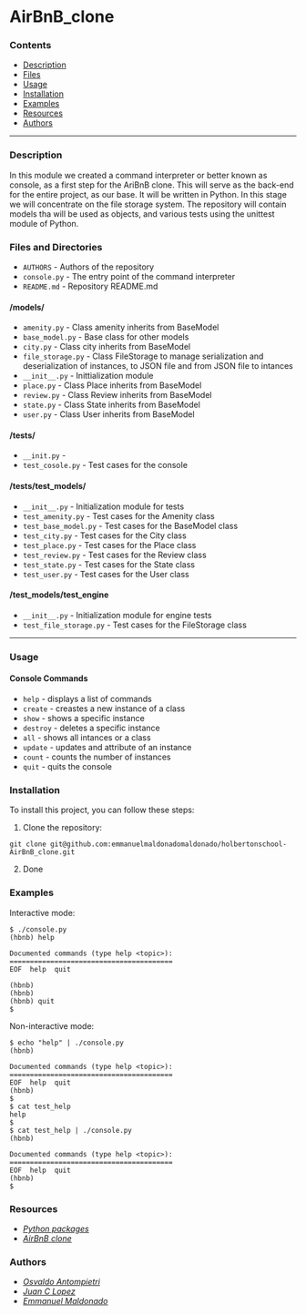 # AirBnB_clone

### Contents

- [Description](#description)
- [Files](#files)
- [Usage](#usage)
- [Installation](#installation)
- [Examples](#examples)
- [Resources](resources)
- [Authors](#authors)
---

### Description

In this module we created a command interpreter or better known as console, as a first step for the AriBnB clone.
This will serve as the back-end for the entire project, as our base. It will be written in Python. In this stage we will concentrate on the file storage system.
The repository will contain models tha will be used as objects, and various tests using the unittest module of Python.

### Files and Directories

- `AUTHORS` - Authors of the repository
- `console.py` - The entry point of the command interpreter
- `README.md` - Repository README.md
#### /models/
- `amenity.py` - Class amenity inherits from BaseModel
- `base_model.py` - Base class for other models
- `city.py` - Class city inherits from BaseModel
- `file_storage.py` - Class FileStorage to manage serialization and deserialization of instances, to JSON file and from JSON file to intances
- `__init__.py` - Inittialization module
- `place.py` - Class Place inherits from BaseModel
- `review.py` - Class Review inherits from BaseModel
- `state.py` - Class State inherits from BaseModel
- `user.py` - Class User inherits from BaseModel
#### /tests/
- `__init.py` -
- `test_cosole.py` - Test cases for the console
#### /tests/test_models/
- `__init__.py` - Initialization module for tests
- `test_amenity.py` - Test cases for the Amenity class
- `test_base_model.py` - Test cases for the BaseModel class
- `test_city.py` - Test cases for the City class
- `test_place.py` - Test cases for the Place class
- `test_review.py` - Test cases for the Review class
- `test_state.py` - Test cases for the State class
- `test_user.py` - Test cases for the User class
#### /test_models/test_engine
- `__init__.py` - Initialization module for engine tests
- `test_file_storage.py` - Test cases for the FileStorage class
---

### Usage

#### Console Commands

- `help` - displays a list of commands
- `create` - creastes a new instance of a class
- `show` - shows a specific instance
- `destroy` - deletes a specific instance
- `all` - shows all intances or a class
- `update` - updates and attribute of an instance
- `count` - counts the number of instances
- `quit` - quits the console

### Installation

To install this project, you can follow these steps:

1. Clone the repository:
```
git clone git@github.com:emmanuelmaldonadomaldonado/holbertonschool-AirBnB_clone.git
``` 
2. Done

### Examples

Interactive mode:
```
$ ./console.py
(hbnb) help

Documented commands (type help <topic>):
========================================
EOF  help  quit

(hbnb) 
(hbnb) 
(hbnb) quit
$
```

Non-interactive mode:
```
$ echo "help" | ./console.py
(hbnb)

Documented commands (type help <topic>):
========================================
EOF  help  quit
(hbnb) 
$
$ cat test_help
help
$
$ cat test_help | ./console.py
(hbnb)

Documented commands (type help <topic>):
========================================
EOF  help  quit
(hbnb) 
$
```

### Resources

- *[Python packages](https://intranet.hbtn.io/concepts/66)*
- *[AirBnB clone](https://intranet.hbtn.io/concepts/74)*

### Authors

- *[Osvaldo Antompietri](https://github.com/ojvl1)*
- *[Juan C Lopez](https://github.com/juancalpz23)*
- *[Emmanuel Maldonado](https://github.com/emmanuelmaldonadomaldonado)*